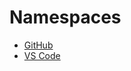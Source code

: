 # Namespaces
* [GitHub](https://github.com/oktagon2/my-pdfs/blob/master/github-rezepte.md)
* [VS Code](https://github.com/oktagon2/my-pdfs/blob/master/vs-code-rezepte.md)
